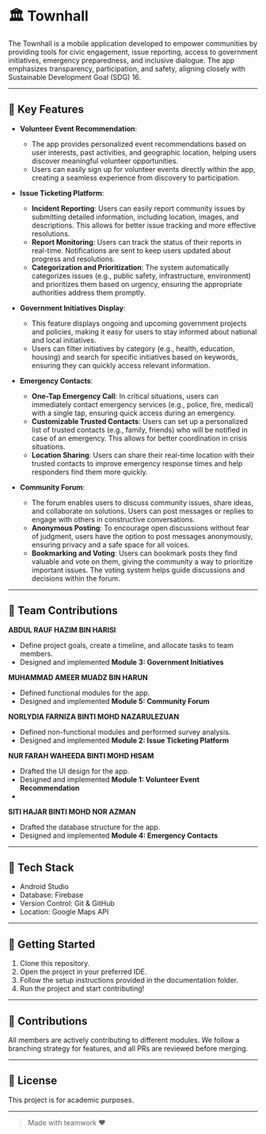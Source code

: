 # 🏛️ Townhall 

The Townhall is a mobile application developed to empower communities by providing tools for civic engagement, issue reporting, access to government initiatives, emergency preparedness, and inclusive dialogue. The app emphasizes transparency, participation, and safety, aligning closely with Sustainable Development Goal (SDG) 16.

---

## 📌 Key Features
- **Volunteer Event Recommendation**:  
  - The app provides personalized event recommendations based on user interests, past activities, and geographic location, helping users discover meaningful volunteer opportunities.
  - Users can easily sign up for volunteer events directly within the app, creating a seamless experience from discovery to participation.
  
- **Issue Ticketing Platform**:  
  - **Incident Reporting**: Users can easily report community issues by submitting detailed information, including location, images, and descriptions. This allows for better issue tracking and more effective resolutions.
  - **Report Monitoring**: Users can track the status of their reports in real-time. Notifications are sent to keep users updated about progress and resolutions.
  - **Categorization and Prioritization**: The system automatically categorizes issues (e.g., public safety, infrastructure, environment) and prioritizes them based on urgency, ensuring the appropriate authorities address them promptly.
  
- **Government Initiatives Display**:  
  - This feature displays ongoing and upcoming government projects and policies, making it easy for users to stay informed about national and local initiatives.
  - Users can filter initiatives by category (e.g., health, education, housing) and search for specific initiatives based on keywords, ensuring they can quickly access relevant information.

- **Emergency Contacts**:  
  - **One-Tap Emergency Call**: In critical situations, users can immediately contact emergency services (e.g., police, fire, medical) with a single tap, ensuring quick access during an emergency.
  - **Customizable Trusted Contacts**: Users can set up a personalized list of trusted contacts (e.g., family, friends) who will be notified in case of an emergency. This allows for better coordination in crisis situations.
  - **Location Sharing**: Users can share their real-time location with their trusted contacts to improve emergency response times and help responders find them more quickly.

- **Community Forum**:  
  - The forum enables users to discuss community issues, share ideas, and collaborate on solutions. Users can post messages or replies to engage with others in constructive conversations.
  - **Anonymous Posting**: To encourage open discussions without fear of judgment, users have the option to post messages anonymously, ensuring privacy and a safe space for all voices.
  - **Bookmarking and Voting**: Users can bookmark posts they find valuable and vote on them, giving the community a way to prioritize important issues. The voting system helps guide discussions and decisions within the forum.

---

## 👥 Team Contributions

**ABDUL RAUF HAZIM BIN HARISI**
- Define project goals, create a timeline, and allocate tasks to team members.
- Designed and implemented **Module 3: Government Initiatives**

**MUHAMMAD AMEER MUADZ BIN HARUN**
- Defined functional modules for the app.
- Designed and implemented **Module 5: Community Forum**

**NORLYDIA FARNIZA BINTI MOHD NAZARULEZUAN**
- Defined non-functional modules and performed survey analysis.
- Designed and implemented **Module 2: Issue Ticketing Platform**

**NUR FARAH WAHEEDA BINTI MOHD HISAM**
- Drafted the UI design for the app.
- Designed and implemented **Module 1: Volunteer Event Recommendation**
- 
**SITI HAJAR BINTI MOHD NOR AZMAN**
- Drafted the database structure for the app.
- Designed and implemented **Module 4: Emergency Contacts**

---

## 🔧 Tech Stack

- Android Studio
- Database: Firebase
- Version Control: Git & GitHub
- Location: Google Maps API

---

## 🚀 Getting Started

1. Clone this repository.
2. Open the project in your preferred IDE.
3. Follow the setup instructions provided in the documentation folder.
4. Run the project and start contributing!

---

## 🤝 Contributions

All members are actively contributing to different modules. We follow a branching strategy for features, and all PRs are reviewed before merging.

---

## 📄 License

This project is for academic purposes.

---

> Made with teamwork ❤
